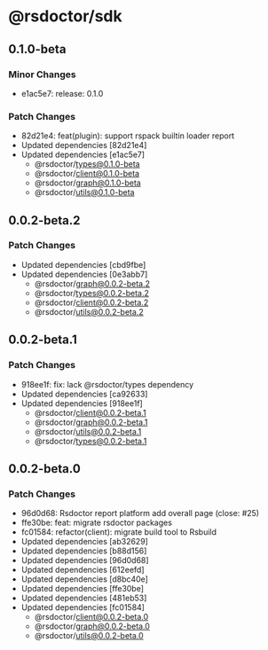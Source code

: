 # @rsdoctor/sdk

## 0.1.0-beta

### Minor Changes

- e1ac5e7: release: 0.1.0

### Patch Changes

- 82d21e4: feat(plugin): support rspack builtin loader report
- Updated dependencies [82d21e4]
- Updated dependencies [e1ac5e7]
  - @rsdoctor/types@0.1.0-beta
  - @rsdoctor/client@0.1.0-beta
  - @rsdoctor/graph@0.1.0-beta
  - @rsdoctor/utils@0.1.0-beta

## 0.0.2-beta.2

### Patch Changes

- Updated dependencies [cbd9fbe]
- Updated dependencies [0e3abb7]
  - @rsdoctor/graph@0.0.2-beta.2
  - @rsdoctor/types@0.0.2-beta.2
  - @rsdoctor/client@0.0.2-beta.2
  - @rsdoctor/utils@0.0.2-beta.2

## 0.0.2-beta.1

### Patch Changes

- 918ee1f: fix: lack @rsdoctor/types dependency
- Updated dependencies [ca92633]
- Updated dependencies [918ee1f]
  - @rsdoctor/client@0.0.2-beta.1
  - @rsdoctor/graph@0.0.2-beta.1
  - @rsdoctor/utils@0.0.2-beta.1
  - @rsdoctor/types@0.0.2-beta.1

## 0.0.2-beta.0

### Patch Changes

- 96d0d68: Rsdoctor report platform add overall page (close: #25)
- ffe30be: feat: migrate rsdoctor packages
- fc01584: refactor(client): migrate build tool to Rsbuild
- Updated dependencies [ab32629]
- Updated dependencies [b88d156]
- Updated dependencies [96d0d68]
- Updated dependencies [612eefd]
- Updated dependencies [d8bc40e]
- Updated dependencies [ffe30be]
- Updated dependencies [481eb53]
- Updated dependencies [fc01584]
  - @rsdoctor/client@0.0.2-beta.0
  - @rsdoctor/graph@0.0.2-beta.0
  - @rsdoctor/utils@0.0.2-beta.0
